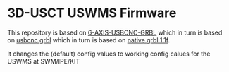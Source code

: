 # 3D-USCT USWMS Firmware
This repository is based on [6-AXIS-USBCNC-GRBL](https://github.com/robomechs/6-AXIS-USBCNC-GRBL) which in turn is based on [usbcnc grbl](https://github.com/usbcnc/grbl) which in turn is based on [native grbl 1.1f](https://github.com/gnea/grbl).

It changes the (default) config values to working config calues for the USWMS at SWM/IPE/KIT
